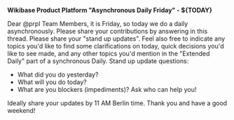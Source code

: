 **Wikibase Product Platform "Asynchronous Daily Friday" - ${TODAY}**

Dear @prpl Team Members, it is Friday, so today we do a daily asynchronously. Please share your contributions by answering in this thread.
Please share your "stand up updates". Feel also free to indicate any topics you'd like to find some clarifications on today, quick decisions you'd like to see made, and any other topics you'd mention in the "Extended Daily" part of a synchronous Daily.
Stand up update questions:
* What did you do yesterday?
* What will you do today?
* What are you blockers (impediments)? Ask who can help you!

Ideally share your updates by 11 AM Berlin time.
Thank you and have a good weekend!
